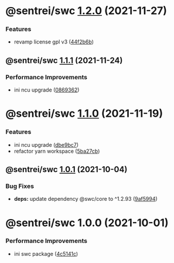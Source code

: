# @sentrei/swc [1.2.0](https://github.com/sentrei/sentrei/compare/@sentrei/swc@1.1.1...@sentrei/swc@1.2.0) (2021-11-27)

### Features

- revamp license gpl v3 ([44f2b6b](https://github.com/sentrei/sentrei/commit/44f2b6b82a9a32a04e3ea300fed8bf1274bb5421))

## @sentrei/swc [1.1.1](https://github.com/sentrei/sentrei/compare/@sentrei/swc@1.1.0...@sentrei/swc@1.1.1) (2021-11-24)

### Performance Improvements

- ini ncu upgrade ([0869362](https://github.com/sentrei/sentrei/commit/0869362066c5b865c91ab102178ca53f17f87d44))

# @sentrei/swc [1.1.0](https://github.com/sentrei/sentrei/compare/@sentrei/swc@1.0.1...@sentrei/swc@1.1.0) (2021-11-19)

### Features

- ini ncu upgrade ([dbe9bc7](https://github.com/sentrei/sentrei/commit/dbe9bc7fa39b0bffd0c46d45514824bf98baaf02))
- refactor yarn workspace ([5ba27cb](https://github.com/sentrei/sentrei/commit/5ba27cb09888cd99d6e5669db7cce7e75753065b))

## @sentrei/swc [1.0.1](https://github.com/sentrei/sentrei/compare/@sentrei/swc@1.0.0...@sentrei/swc@1.0.1) (2021-10-04)

### Bug Fixes

- **deps:** update dependency @swc/core to ^1.2.93 ([9af5994](https://github.com/sentrei/sentrei/commit/9af599493ed977733e4a4f6cdca3d82962efe6ff))

# @sentrei/swc 1.0.0 (2021-10-01)

### Performance Improvements

- ini swc package ([4c5141c](https://github.com/sentrei/sentrei/commit/4c5141c898ae11b1e3793ea09ad07793da1683e7))
